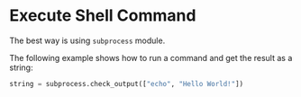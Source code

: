 # Execute Shell Command

The best way is using `subprocess` module.

The following example shows how to run a command and get the result as a string:

```python
string = subprocess.check_output(["echo", "Hello World!"])
```
